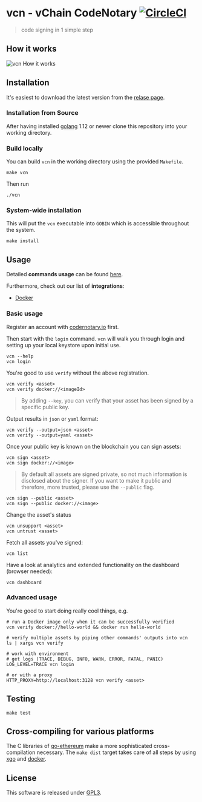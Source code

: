 # vcn - vChain CodeNotary [![CircleCI](https://circleci.com/gh/vchain-us/vcn.svg?style=svg)](https://circleci.com/gh/vchain-us/vcn)
> code signing in 1 simple step

## How it works
![vcn How it works](https://raw.githubusercontent.com/vchain-us/vcn/master/docs/vcn_hiwb.png "How it works")

## Installation

It's easiest to download the latest version from the [relase page](
https://github.com/vchain-us/vcn/releases).

### Installation from Source

After having installed [golang](https://golang.org/doc/install) 1.12 or newer clone this 
repository into your working directory.

### Build locally

You can build `vcn` in the working directory using the provided `Makefile`.

```
make vcn
```

Then run
```
./vcn
```

### System-wide installation

This will put the `vcn` executable into `GOBIN` which is
accessible throughout the system.

```
make install
```

## Usage

Detailed **commands usage** can be found [here](docs/cmd/vcn.md).

Furthermore, check out our list of **integrations**:

* [Docker](docs/DOCKERINTEGRATION.md)

### Basic usage

Register an account with [codernotary.io](https://codenotary.io) first.

Then start with the `login` command. `vcn` will walk you through login and setting up your local keystore upon initial use.
```
vcn --help
vcn login
```

You're good to use `verify` without the above registration.

```
vcn verify <asset>
vcn verify docker://<imageId>
```
> By adding `--key`, you can verify that your asset has been signed by a specific public key.

Output results in `json` or `yaml` format:
```
vcn verify --output=json <asset>
vcn verify --output=yaml <asset>
```

Once your public key is known on the blockchain you can sign assets:

```
vcn sign <asset>
vcn sign docker://<image>
```
> By default all assets are signed private, so not much information is disclosed about the signer. If you want to make it public and therefore, more trusted, please use the `--public` flag.

```
vcn sign --public <asset>
vcn sign --public docker://<image>
```

Change the asset's status

```
vcn unsupport <asset>
vcn untrust <asset>
```

Fetch all assets you've signed:

```
vcn list
```

Have a look at analytics and extended functionality on the dashboard (browser needed):

```
vcn dashboard
```

### Advanced usage 

You're good to start doing really cool things, e.g.

```
# run a Docker image only when it can be successfully verified
vcn verify docker://hello-world && docker run hello-world
```

```
# verify multiple assets by piping other commands' outputs into vcn
ls | xargs vcn verify
```

```
# work with environment
# get logs (TRACE, DEBUG, INFO, WARN, ERROR, FATAL, PANIC)
LOG_LEVEL=TRACE vcn login

# or with a proxy
HTTP_PROXY=http://localhost:3128 vcn verify <asset>
```

## Testing
```
make test
```

## Cross-compiling for various platforms

The C libraries of [go-ethereum](https://github.com/ethereum/go-ethereum) make a more sophisticated cross-compilation
necessary. 
The `make dist` target takes care of all steps by using [xgo](https://github.com/techknowlogick/xgo) and [docker](https://github.com/docker). 

## License

This software is released under [GPL3](https://www.gnu.org/licenses/gpl-3.0.en.html).
